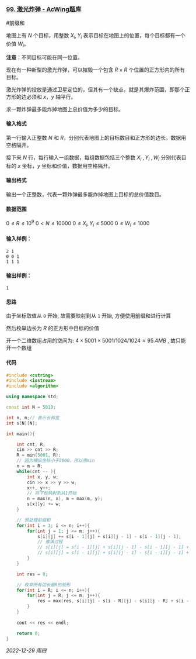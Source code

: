 ### [99. 激光炸弹 - AcWing题库](https://www.acwing.com/problem/content/101/)

#前缀和 

地图上有 $N$ 个目标，用整数 $X_i, Y_i$ 表示目标在地图上的位置，每个目标都有一个价值 $W_i$。

**注意**：不同目标可能在同一位置。

现在有一种新型的激光炸弹，可以摧毁一个包含 $R \times R$ 个位置的正方形内的所有目标。

激光炸弹的投放是通过卫星定位的，但其有一个缺点，就是其爆炸范围，即那个正方形的边必须和 $x，y$ 轴平行。

求一颗炸弹最多能炸掉地图上总价值为多少的目标。

#### 输入格式

第一行输入正整数 $N$ 和 $R$，分别代表地图上的目标数目和正方形的边长，数据用空格隔开。

接下来 $N$ 行，每行输入一组数据，每组数据包括三个整数 $X_i~, Y_i~, W_i$ 分别代表目标的 $x$ 坐标，$y$ 坐标和价值，数据用空格隔开。

#### 输出格式

输出一个正整数，代表一颗炸弹最多能炸掉地图上目标的总价值数目。

#### 数据范围

$0 ≤ R ≤ 10^9$
$0 < N ≤ 10000$
$0 ≤ X_i, Y_i ≤ 5000$
$0 ≤ W_i ≤ 1000$

#### 输入样例：

```
2 1
0 0 1
1 1 1
```

#### 输出样例：

```
1
```

#### 思路

由于坐标取值从 `0` 开始, 故需要映射到从 `1` 开始, 方便使用前缀和进行计算

然后枚举边长为 $R$ 的正方形中目标的价值

开一个二维数组占用的空间为: $4 \times 5001 \times 5001 / 1024 / 1024 \approx 95.4MB$ , 故只能开一个数组

#### 代码

```cpp
#include <cstring>
#include <iostream>
#include <algorithm>

using namespace std;

const int N = 5010;

int n, m;// 表示长和宽
int s[N][N];

int main(){

    int cnt, R;
    cin >> cnt >> R;
    R = min(5001, R);
    // 因为横纵坐标小于5000，所以用min
    n = m = R;
    while(cnt -- ){
        int x, y, w;
        cin >> x >> y >> w;
        x++, y++;
        // 将下标映射到从1开始
        n = max(n, x), m = max(m, y);
        s[x][y] += w;
    }

    // 预处理前缀和
    for(int i = 1; i <= n; i++){
        for(int j = 1; j <= m; j++){
            s[i][j] += s[i - 1][j] + s[i][j - 1] - s[i - 1][j - 1];
            // 推演过程
            // s[i][j] = s[i - 1][j] + s[i][j - 1] - s[i - 1][j - 1] + a[i][j];
            // s[i][j] = s[i - 1][j] + s[i][j - 1] - s[i - 1][j - 1] + s[i][j];            
        }
    }

    int res = 0;

    // 枚举所有边长是R的矩形
    for(int i = R; i <= n; i++){
        for(int j = R; j <= m; j++){
            res = max(res, s[i][j] - s[i - R][j] - s[i][j - R] + s[i - R][j - R]);            
        }
    }
    
    cout << res << endl;

    return 0;
}
```


*2022-12-29 周四*